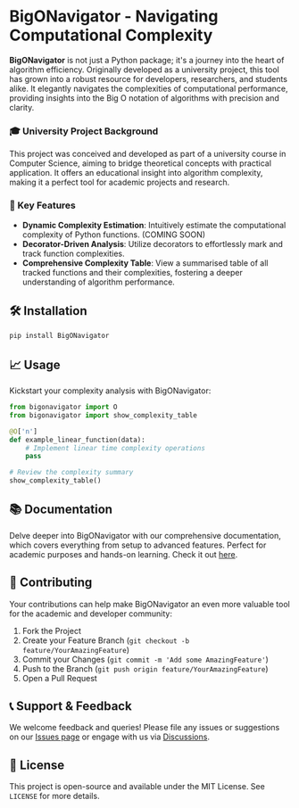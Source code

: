 # BigONavigator - Navigating Computational Complexity

**BigONavigator** is not just a Python package; it's a journey into the heart of algorithm efficiency. Originally developed as a university project, this tool has grown into a robust resource for developers, researchers, and students alike. It elegantly navigates the complexities of computational performance, providing insights into the Big O notation of algorithms with precision and clarity.

### 🎓 University Project Background
This project was conceived and developed as part of a university course in Computer Science, aiming to bridge theoretical concepts with practical application. It offers an educational insight into algorithm complexity, making it a perfect tool for academic projects and research.

### 🌟 Key Features
- **Dynamic Complexity Estimation**: Intuitively estimate the computational complexity of Python functions. (COMING SOON)
- **Decorator-Driven Analysis**: Utilize decorators to effortlessly mark and track function complexities.
- **Comprehensive Complexity Table**: View a summarised table of all tracked functions and their complexities, fostering a deeper understanding of algorithm performance.

## 🛠 Installation

```bash
pip install BigONavigator
```

## 📈 Usage

Kickstart your complexity analysis with BigONavigator:

```python
from bigonavigator import O
from bigonavigator import show_complexity_table

@O['n']
def example_linear_function(data):
    # Implement linear time complexity operations
    pass

# Review the complexity summary
show_complexity_table()
```

## 📚 Documentation

Delve deeper into BigONavigator with our comprehensive documentation, which covers everything from setup to advanced features. Perfect for academic purposes and hands-on learning. Check it out [here](./DOCS.md).

## 🤝 Contributing

Your contributions can help make BigONavigator an even more valuable tool for the academic and developer community:

1. Fork the Project
2. Create your Feature Branch (`git checkout -b feature/YourAmazingFeature`)
3. Commit your Changes (`git commit -m 'Add some AmazingFeature'`)
4. Push to the Branch (`git push origin feature/YourAmazingFeature`)
5. Open a Pull Request

## 📞 Support & Feedback

We welcome feedback and queries! Please file any issues or suggestions on our [Issues page](https://github.com/velocitatem/BigONavigator/issues) or engage with us via [Discussions](https://github.com/velocitatem/BigONavigator/discussions).

## 📃 License

This project is open-source and available under the MIT License. See `LICENSE` for more details.
